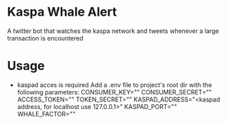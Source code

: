 # Kaspa Whale Alert
A twitter bot that watches the kaspa network and tweets whenever a large transaction is encountered

# Usage
* kaspad acces is required
Add a .env file to project's root dir with the following parameters:
CONSUMER_KEY="<twitter consumer key>"
CONSUMER_SECRET="<twitter consumer secret>"
ACCESS_TOKEN="<twitter oauth1a access token>"
TOKEN_SECRET="<twitter oauth1a access token>"
KASPAD_ADDRESS="<kaspad address, for localhost use 127.0.0.1>"
KASPAD_PORT="<kaspad port>"
WHALE_FACTOR="<precentage of market cap to treat a transaction as large>"

